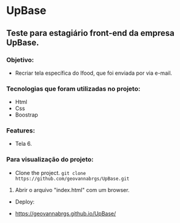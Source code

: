 # UpBase
## Teste para estagiário front-end da empresa UpBase.

### Objetivo:
 - Recriar tela específica do Ifood, que foi enviada por via e-mail. 

### Tecnologias que foram utilizadas no projeto:
 - Html
 - Css
 - Boostrap

### Features:
 - Tela 6.

### Para visualização do projeto:
 - Clone the project.
```git clone https://github.com/geovannabrgs/UpBase.git```

 1. Abrir o arquivo "index.html" com um browser.

- Deploy: 

- https://geovannabrgs.github.io/UpBase/
